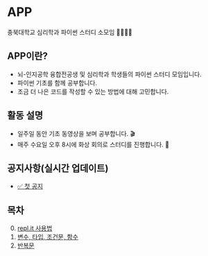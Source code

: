 # APP

충북대학교 심리학과 파이썬 스터디 소모임 👩‍💻🧑‍💻

## APP이란?

- 뇌-인지공학 융합전공생 및 심리학과 학생들의 파이썬 스터디 모임입니다.
- 파이썬 기초를 함께 공부합니다.
- 조금 더 나은 코드를 작성할 수 있는 방법에 대해 고민합니다.

## 활동 설명

- 일주일 동안 기초 동영상을 보며 공부합니다. 🎬
- 매주 수요일 오후 8시에 화상 회의로 스터디를 진행합니다. 📖

## 공지사항(실시간 업데이트)

- [✅ 첫 공지](/notice/2022-04-01.md)

## 목차

0. [repl.it 사용법](/pages/repl.md)
1. [변수, 타입, 조건문, 함수](/pages/study1.md)
2. [반복문](/pages/study2.md)
